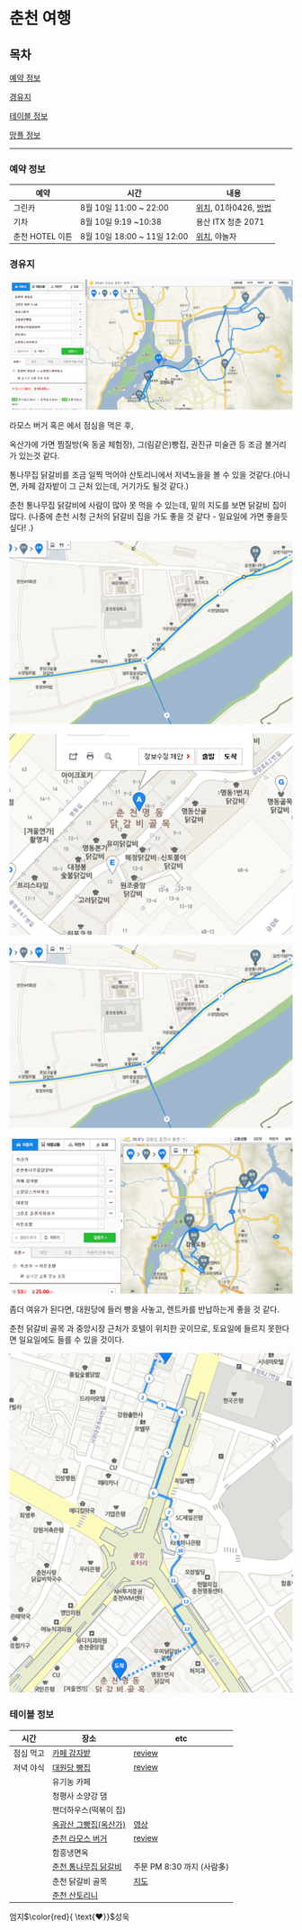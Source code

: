 # 춘천 여행 

## 목차

[예약 정보](#예약-정보)

[경유지](#경유지)

[테이블 정보](#테이블-정보)

[망플 정보](https://www.mangoplate.com/top_lists/889_chuncheon)

---

### 예약 정보

| 예약   | 시간                   | 내용                             |
| ------ | ---------------------- | -------------------------------- |
| 그린카 | 8월 10일 11:00 ~ 22:00 | [위치](http://naver.me/F7228eb5), 01하0426, [방법](https://m.blog.naver.com/PostView.nhn?blogId=greencar_co&logNo=220747439416&proxyReferer=https%3A%2F%2Fwww.google.com%2F) |
|기차	| 8월 10일 9:19 ~10:38	| 용산 ITX 청춘 2071 |
|춘천 HOTEL 이튼	| 8월 10일 18:00 ~ 11일 12:00	| [위치](http://naver.me/FYJJQZFh), 야놀자 |



### 경유지

![경유지1](../image/춘천지도.PNG)

라모스 버거 혹은 에서 점심을 먹은 후, 

옥산가에 가면 찜질방(옥 동굴 체험장), 그(림같은)빵집, 권진규 미술관 등 조금 볼거리가 있는것 같다.

통나무집 닭갈비를 조금 일찍 먹어야 산토리니에서 저녁노을을 볼 수 있을 것같다.(아니면, 카페 감자밭이 그 근처 있는데, 거기가도 될것 같다.)

춘천 통나무집 닭갈비에 사람이 많아 못 먹을 수 있는데, 밑의 지도를 보면 닭갈비 집이 많다. (나중에 춘천 시청 근처의 닭갈비 집을 가도 좋을 것 같다 - 일요일에 가면 좋을듯 싶다! .)

![닭갈비 1](../image/닭갈비1.PNG)

![닭갈비2](../image/닭갈비2.PNG)



![닭갈비 1](../image/닭갈비1.PNG)

![닭갈비 2](../image/춘천지도2.PNG)

좀더 여유가 된다면, 대원당에 들러 빵을 사놓고, 렌트카를 반납하는게 좋을 것 같다. 

춘천 닭갈비 골목 과 중앙시장 근처가 호텔이 위치한 곳이므로,  토요일에 들르지 못한다면 일요일에도 들를 수 있을 것이다. 

![호텔](../image/춘천지도3.PNG)



### 테이블 정보


| 시간       | 장소                                                          | etc                                                          |
| --------- | ---------|--------------------------------------------------- |
| 점심 먹고 | [카페 감자밭](https://store.naver.com/restaurants/detail?id=1823037411) | [review](http://julssam.blog.me/221529848044)                |
| 저녁 야식 | [대원당 빵집](http://naver.me/FEe4VFkp)                      | [review](http://blog.naver.com/PostView.nhn?blogId=ailine&logNo=220961273816&parentCategoryNo=&categoryNo=3&viewDate=&isShowPopularPosts=true&from=search) |
|           | 유기농 카페                                                  |                                                              |
|           | 청평사 소양강 댐                                             |                                                              |
|       | 팬더하우스(떡볶이 집)                                        |                                                              |
|       | [옥광산 그빵집(옥산가)](https://blog.naver.com/so6198/221245638852) | [영상](https://youtu.be/c2YojS6CU5U) |
|       | [춘천 라모스 버거](https://blog.naver.com/whgiddnjs/221349385972) | [review](https://businesstripman.tistory.com/4)              |
|       | 함흥냉면옥                                                   |                                                              |
|       | [춘천 통나무집 닭갈비](https://blog.naver.com/lovelyjjan/221587634698) | 주문 PM 8:30 까지 (사람多) |
| | 춘천 닭갈비 골목 | [지도](http://naver.me/FWLmkYk7) |
|  | [춘천 산토리니](https://nodelay.tistory.com/241) | |



엄지$\color{red}{ \text{♥}}$성욱
